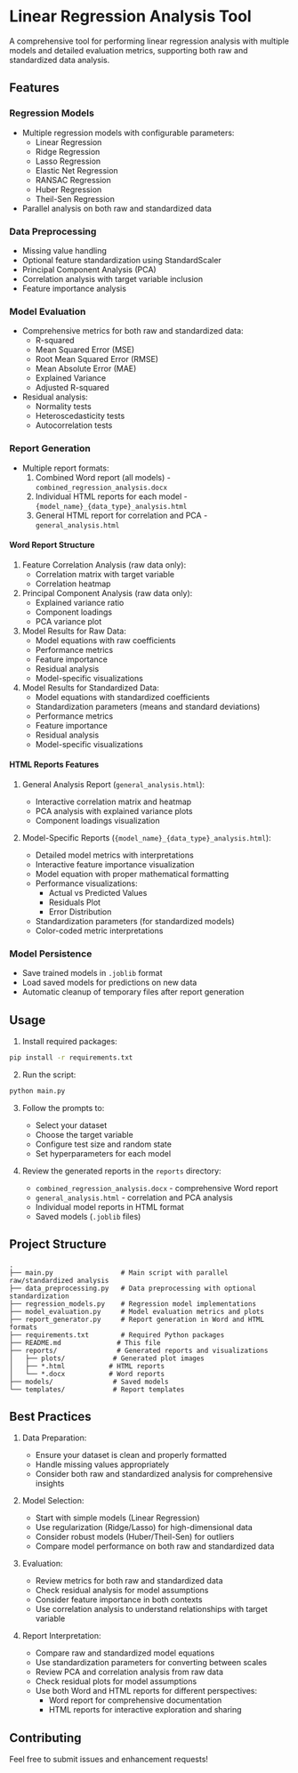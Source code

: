 # Linear Regression Analysis Tool

A comprehensive tool for performing linear regression analysis with multiple models and detailed evaluation metrics, supporting both raw and standardized data analysis.

## Features

### Regression Models
- Multiple regression models with configurable parameters:
  - Linear Regression
  - Ridge Regression
  - Lasso Regression
  - Elastic Net Regression
  - RANSAC Regression
  - Huber Regression
  - Theil-Sen Regression
- Parallel analysis on both raw and standardized data

### Data Preprocessing
- Missing value handling
- Optional feature standardization using StandardScaler
- Principal Component Analysis (PCA)
- Correlation analysis with target variable inclusion
- Feature importance analysis

### Model Evaluation
- Comprehensive metrics for both raw and standardized data:
  - R-squared
  - Mean Squared Error (MSE)
  - Root Mean Squared Error (RMSE)
  - Mean Absolute Error (MAE)
  - Explained Variance
  - Adjusted R-squared
- Residual analysis:
  - Normality tests
  - Heteroscedasticity tests
  - Autocorrelation tests

### Report Generation
- Multiple report formats:
  1. Combined Word report (all models) - `combined_regression_analysis.docx`
  2. Individual HTML reports for each model - `{model_name}_{data_type}_analysis.html`
  3. General HTML report for correlation and PCA - `general_analysis.html`

#### Word Report Structure
1. Feature Correlation Analysis (raw data only):
   - Correlation matrix with target variable
   - Correlation heatmap
2. Principal Component Analysis (raw data only):
   - Explained variance ratio
   - Component loadings
   - PCA variance plot
3. Model Results for Raw Data:
   - Model equations with raw coefficients
   - Performance metrics
   - Feature importance
   - Residual analysis
   - Model-specific visualizations
4. Model Results for Standardized Data:
   - Model equations with standardized coefficients
   - Standardization parameters (means and standard deviations)
   - Performance metrics
   - Feature importance
   - Residual analysis
   - Model-specific visualizations

#### HTML Reports Features
1. General Analysis Report (`general_analysis.html`):
   - Interactive correlation matrix and heatmap
   - PCA analysis with explained variance plots
   - Component loadings visualization
   
2. Model-Specific Reports (`{model_name}_{data_type}_analysis.html`):
   - Detailed model metrics with interpretations
   - Interactive feature importance visualization
   - Model equation with proper mathematical formatting
   - Performance visualizations:
     - Actual vs Predicted Values
     - Residuals Plot
     - Error Distribution
   - Standardization parameters (for standardized models)
   - Color-coded metric interpretations

### Model Persistence
- Save trained models in `.joblib` format
- Load saved models for predictions on new data
- Automatic cleanup of temporary files after report generation

## Usage

1. Install required packages:
```bash
pip install -r requirements.txt
```

2. Run the script:
```bash
python main.py
```

3. Follow the prompts to:
   - Select your dataset
   - Choose the target variable
   - Configure test size and random state
   - Set hyperparameters for each model

4. Review the generated reports in the `reports` directory:
   - `combined_regression_analysis.docx` - comprehensive Word report
   - `general_analysis.html` - correlation and PCA analysis
   - Individual model reports in HTML format
   - Saved models (`.joblib` files)

## Project Structure

```
.
├── main.py                 # Main script with parallel raw/standardized analysis
├── data_preprocessing.py   # Data preprocessing with optional standardization
├── regression_models.py    # Regression model implementations
├── model_evaluation.py     # Model evaluation metrics and plots
├── report_generator.py     # Report generation in Word and HTML formats
├── requirements.txt        # Required Python packages
├── README.md              # This file
├── reports/               # Generated reports and visualizations
│   ├── plots/            # Generated plot images
│   ├── *.html           # HTML reports
│   └── *.docx           # Word reports
├── models/               # Saved models
└── templates/            # Report templates
```

## Best Practices

1. Data Preparation:
   - Ensure your dataset is clean and properly formatted
   - Handle missing values appropriately
   - Consider both raw and standardized analysis for comprehensive insights

2. Model Selection:
   - Start with simple models (Linear Regression)
   - Use regularization (Ridge/Lasso) for high-dimensional data
   - Consider robust models (Huber/Theil-Sen) for outliers
   - Compare model performance on both raw and standardized data

3. Evaluation:
   - Review metrics for both raw and standardized data
   - Check residual analysis for model assumptions
   - Consider feature importance in both contexts
   - Use correlation analysis to understand relationships with target variable

4. Report Interpretation:
   - Compare raw and standardized model equations
   - Use standardization parameters for converting between scales
   - Review PCA and correlation analysis from raw data
   - Check residual plots for model assumptions
   - Use both Word and HTML reports for different perspectives:
     - Word report for comprehensive documentation
     - HTML reports for interactive exploration and sharing

## Contributing

Feel free to submit issues and enhancement requests! 